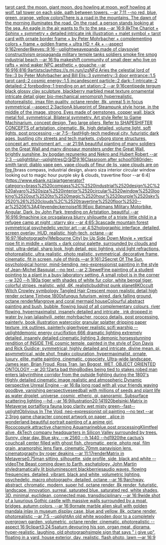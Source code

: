 [tarot card: the moon. giant moon. dog howling at moon. wolf howling at wolf. tall tower on each side. path between towers. --ar 7:11 --no red, blue, green, orange, yellow colors](https://www.ebank.nz/aiartgenerator?category=tarot%2520card%3A%2520the%2520moon.%2520giant%2520moon.%2520dog%2520howling%2520at%2520moon.%2520wolf%2520howling%2520at%2520wolf.%2520tall%2520tower%2520on%2520each%2520side.%2520path%2520between%2520towers.%2520--ar%25207%3A11%2520--no%2520red%2C%2520blue%2C%2520green%2C%2520orange%2C%2520yellow%2520colors)[There is a road in the mountains. The dawn of the morning illuminates the road. On the road, a person stands looking at the sea. An eagle in the air wants to fly to the sea,--ar 16:9,8k](https://www.ebank.nz/aiartgenerator?category=There%2520is%2520a%2520road%2520in%2520the%2520mountains.%2520The%2520dawn%2520of%2520the%2520morning%2520illuminates%2520the%2520road.%2520On%2520the%2520road%2C%2520a%2520person%2520stands%2520looking%2520at%2520the%2520sea.%2520An%2520eagle%2520in%2520the%2520air%2520wants%2520to%2520fly%2520to%2520the%2520sea%2C--ar%252016%3A9%2C8k)[The Chariot + Sphinx + symmetry + detailed intricate ink illustration + malet symbol + tarot card with ornate border frame + by Peter Mohrbacher + complementing colors + frame + golden frame + ultra HD + 4k + --aspect 9:16](https://www.ebank.nz/aiartgenerator?category=The%2520Chariot%2520%2B%2520Sphinx%2520%2B%2520symmetry%2520%2B%2520detailed%2520intricate%2520ink%2520illustration%2520%2B%2520malet%2520symbol%2520%2B%2520tarot%2520card%2520with%2520ornate%2520border%2520frame%2520%2B%2520by%2520Peter%2520Mohrbacher%2520%2B%2520complementing%2520colors%2520%2B%2520frame%2520%2B%2520golden%2520frame%2520%2B%2520ultra%2520HD%2520%2B%25204k%2520%2B%2520--aspect%25209%3A16)[2](https://www.ebank.nz/aiartgenerator?category=2)[render](https://www.ebank.nz/aiartgenerator?category=render)[8k](https://www.ebank.nz/aiartgenerator?category=8k)[eyes::](https://www.ebank.nz/aiartgenerator?category=eyes%3A%3A)[9:16](https://www.ebank.nz/aiartgenerator?category=9%3A16)[--uplight](https://www.ebank.nz/aiartgenerator?category=--uplight)[weave](https://www.ebank.nz/aiartgenerator?category=weave)[panda,made of clay](https://www.ebank.nz/aiartgenerator?category=panda%2Cmade%2520of%2520clay)[soviet constructivism propaganda military temple tanks soldiers smoke fire smog industrial beach --ar 16:9](https://www.ebank.nz/aiartgenerator?category=soviet%2520constructivism%2520propaganda%2520military%2520temple%2520tanks%2520soldiers%2520smoke%2520fire%2520smog%2520industrial%2520beach%2520--ar%252016%3A9)[a makeshift community of small deer who live on rafts + wind waker NPC aesthetic + gouache --ar 16:9](https://www.ebank.nz/aiartgenerator?category=a%2520makeshift%2520community%2520of%2520small%2520deer%2520who%2520live%2520on%2520rafts%2520%2B%2520wind%2520waker%2520NPC%2520aesthetic%2520%2B%2520gouache%2520--ar%252016%3A9)[16:8](https://www.ebank.nz/aiartgenerator?category=16%3A8)[16:9](https://www.ebank.nz/aiartgenerator?category=16%3A9)[artists](https://www.ebank.nz/aiartgenerator?category=artists)[clay](https://www.ebank.nz/aiartgenerator?category=clay)[https://s.mj.run/izsNFd  Aries the celestial lord of fire::3 by Peter Mohrbacher and Bill Elis::3 symmetry::3 door entrance::1.5 tarot card::2 cosmic energy::1.5 incandescent particle::2 dark::1 intricate::2 detailed::2 foreboding::1 trending on art station::2 --ar 9:16](https://www.ebank.nz/aiartgenerator?category=https%3A//s.mj.run/izsNFd%2520%2520Aries%2520the%2520celestial%2520lord%2520of%2520fire%3A%3A3%2520by%2520Peter%2520Mohrbacher%2520and%2520Bill%2520Elis%3A%3A3%2520symmetry%3A%3A3%2520door%2520entrance%3A%3A1.5%2520tarot%2520card%3A%3A2%2520cosmic%2520energy%3A%3A1.5%2520incandescent%2520particle%3A%3A2%2520dark%3A%3A1%2520intricate%3A%3A2%2520detailed%3A%3A2%2520foreboding%3A%3A1%2520trending%2520on%2520art%2520station%3A%3A2%2520--ar%25209%3A16)[centipede tergum black glossy clay sculpture, blackberry marbled meat texture ornamental intricate detail giger bio-mechanical xenomorph  hyperrealistic, photorealistic, imax film quality, octane render, 8k, unreal 5 in focus symmetrical --aspect 2:3](https://www.ebank.nz/aiartgenerator?category=centipede%2520tergum%2520black%2520glossy%2520clay%2520sculpture%2C%2520blackberry%2520marbled%2520meat%2520texture%2520ornamental%2520intricate%2520detail%2520giger%2520bio-mechanical%2520xenomorph%2520%2520hyperrealistic%2C%2520photorealistic%2C%2520imax%2520film%2520quality%2C%2520octane%2520render%2C%25208k%2C%2520unreal%25205%2520in%2520focus%2520symmetrical%2520--aspect%25202%3A3)[action](https://www.ebank.nz/aiartgenerator?category=action)[A blueprint of Steampunk style horse,   in the middle of the image,   strong, Eyes made of gemstones, copper wall, black metal foil, symmetrical,  Bilateral symmetry,  Art style Refer to Game Machinarium.  concept design, Two large pliers, Refer to SHAPESHIFTER CONCEPTS  of artstation, cinematic,  8k, high detailed,  volume light,  soft lights,  post processing    --ar 7:5](https://www.ebank.nz/aiartgenerator?category=A%2520blueprint%2520of%2520Steampunk%2520style%2520horse%2C%2520%2520%2520in%2520the%2520middle%2520of%2520the%2520image%2C%2520%2520%2520strong%2C%2520Eyes%2520made%2520of%2520gemstones%2C%2520copper%2520wall%2C%2520black%2520metal%2520foil%2C%2520symmetrical%2C%2520%2520Bilateral%2520symmetry%2C%2520%2520Art%2520style%2520Refer%2520to%2520Game%2520Machinarium.%2520%2520concept%2520design%2C%2520Two%2520large%2520pliers%2C%2520Refer%2520to%2520SHAPESHIFTER%2520CONCEPTS%2520%2520of%2520artstation%2C%2520cinematic%2C%2520%25208k%2C%2520high%2520detailed%2C%2520%2520volume%2520light%2C%2520%2520soft%2520lights%2C%2520%2520post%2520processing%2520%2520%2520%2520--ar%25207%3A5)[--fast](https://www.ebank.nz/aiartgenerator?category=--fast)[High-tech medieval city, futuristic dark ages, bustling city streets and tech markets, cyborg stone structures, concept art, enviroment art, --ar 21:9](https://www.ebank.nz/aiartgenerator?category=High-tech%2520medieval%2520city%2C%2520futuristic%2520dark%2520ages%2C%2520bustling%2520city%2520streets%2520and%2520tech%2520markets%2C%2520cyborg%2520stone%2520structures%2C%2520concept%2520art%2C%2520enviroment%2520art%2C%2520--ar%252021%3A9)[A beautiful pianting of many soldiers on the Great Wall and many dinosaur monsters under the Great Wall, brightly sunshine, by bogdan rezunenko and Nekro and Hubert Robert --ar 2:3 --uplight](https://www.ebank.nz/aiartgenerator?category=A%2520beautiful%2520pianting%2520of%2520many%2520soldiers%2520on%2520the%2520Great%2520Wall%2520and%2520many%2520dinosaur%2520monsters%2520under%2520the%2520Great%2520Wall%2C%2520brightly%2520sunshine%2C%2520by%2520bogdan%2520rezunenko%2520and%2520Nekro%2520and%2520Hubert%2520Robert%2520--ar%25202%3A3%2520--uplight)[blur](https://www.ebank.nz/aiartgenerator?category=blur)[--uplight](https://www.ebank.nz/aiartgenerator?category=--uplight)[res](https://www.ebank.nz/aiartgenerator?category=res)[😉😘😈](https://www.ebank.nz/aiartgenerator?category=%F0%9F%98%89%F0%9F%98%98%F0%9F%98%88)[9:16](https://www.ebank.nz/aiartgenerator?category=9%3A16)[Classroom after school](https://www.ebank.nz/aiartgenerator?category=Classroom%2520after%2520school)[1080](https://www.ebank.nz/aiartgenerator?category=1080)[rider-smith tarot: diablo vape pen. vape clouds of fleur de lis, vape clouds are on fire.](https://www.ebank.nz/aiartgenerator?category=rider-smith%2520tarot%3A%2520diablo%2520vape%2520pen.%2520vape%2520clouds%2520of%2520fleur%2520de%2520lis%2C%2520vape%2520clouds%2520are%2520on%2520fire.)[brass compass, industrial design, alvaro siza interior circular window looking out to magic hour purple sky & clouds, travertine floor --ar 6:4](https://www.ebank.nz/aiartgenerator?category=brass%2520compass%2C%2520industrial%2520design%2C%2520alvaro%2520siza%2520interior%2520circular%2520window%2520looking%2520out%2520to%2520magic%2520hour%2520purple%2520sky%2520%26%2520clouds%2C%2520travertine%2520floor%2520--ar%25206%3A4)[leyendecker](https://www.ebank.nz/aiartgenerator?category=leyendecker)[noise](https://www.ebank.nz/aiartgenerator?category=noise)[16:9](https://www.ebank.nz/aiartgenerator?category=16%3A9)[Epic Batmans Military Motorbike, Angular, Dark, by John Park, trending on Artstation, beautiful --ar 16:9](https://www.ebank.nz/aiartgenerator?category=Epic%2520Batmans%2520Military%2520Motorbike%2C%2520Angular%2C%2520Dark%2C%2520by%2520John%2520Park%2C%2520trending%2520on%2520Artstation%2C%2520beautiful%2520--ar%252016%3A9)[16:9](https://www.ebank.nz/aiartgenerator?category=16%3A9)[machine ice orcs](https://www.ebank.nz/aiartgenerator?category=machine%2520ice%2520orcs)[galaxy](https://www.ebank.nz/aiartgenerator?category=galaxy)[a blurry shilouette of a triste little child in a refugee camp at night ::starry sky --ar 4:6](https://www.ebank.nz/aiartgenerator?category=a%2520blurry%2520shilouette%2520of%2520a%2520triste%2520little%2520child%2520in%2520a%2520refugee%2520camp%2520at%2520night%2520%3A%3Astarry%2520sky%2520--ar%25204%3A6)[5:3](https://www.ebank.nz/aiartgenerator?category=5%3A3)[cascade mountain forest symmetrical psychedelic vector art --ar 4:5](https://www.ebank.nz/aiartgenerator?category=cascade%2520mountain%2520forest%2520symmetrical%2520psychedelic%2520vector%2520art%2520--ar%25204%3A5)[2](https://www.ebank.nz/aiartgenerator?category=2)[holographic interface, detailed, screen overlay, HUD, realistic, high-tech, octane --ar 16:9](https://www.ebank.nz/aiartgenerator?category=holographic%2520interface%2C%2520detailed%2C%2520screen%2520overlay%2C%2520HUD%2C%2520realistic%2C%2520high-tech%2C%2520octane%2520--ar%252016%3A9)[7:16](https://www.ebank.nz/aiartgenerator?category=7%3A16)[photography](https://www.ebank.nz/aiartgenerator?category=photography)[[Melbourne City] by Up Side Down Movie + vertical rope fit in middle + plants + dark colour palette, surrounded by clouds and mist, ultra-detail, sharp look, high detail, epic lighting, vivid light refractions, photorealistic, ultra realistic, photo realistic, symmetrical, decorative frame, cinematic, fit in screen, rule of thirds —ar 9:16](https://www.ebank.nz/aiartgenerator?category=%5BMelbourne%2520City%5D%2520by%2520Up%2520Side%2520Down%2520Movie%2520%2B%2520vertical%2520rope%2520fit%2520in%2520middle%2520%2B%2520plants%2520%2B%2520dark%2520colour%2520palette%2C%2520surrounded%2520by%2520clouds%2520and%2520mist%2C%2520ultra-detail%2C%2520sharp%2520look%2C%2520high%2520detail%2C%2520epic%2520lighting%2C%2520vivid%2520light%2520refractions%2C%2520photorealistic%2C%2520ultra%2520realistic%2C%2520photo%2520realistic%2C%2520symmetrical%2C%2520decorative%2520frame%2C%2520cinematic%2C%2520fit%2520in%2520screen%2C%2520rule%2520of%2520thirds%2520%E2%80%94ar%25209%3A16)[1:2](https://www.ebank.nz/aiartgenerator?category=1%3A2)[Secret Of The Sun, psychological horror, mind-bending, neo-expressionist painting in the style of Jean-Michel Basquiat --no text --ar 2:3](https://www.ebank.nz/aiartgenerator?category=Secret%2520Of%2520The%2520Sun%2C%2520psychological%2520horror%2C%2520mind-bending%2C%2520neo-expressionist%2520painting%2520in%2520the%2520style%2520of%2520Jean-Michel%2520Basquiat%2520--no%2520text%2520--ar%25202%3A3)[jewel](https://www.ebank.nz/aiartgenerator?category=jewel)[Fine painting of a student pointing to a plant in a busy laboratory setting. A small robot is in the corner --w 320 --h 180](https://www.ebank.nz/aiartgenerator?category=Fine%2520painting%2520of%2520a%2520student%2520pointing%2520to%2520a%2520plant%2520in%2520a%2520busy%2520laboratory%2520setting.%2520A%2520small%2520robot%2520is%2520in%2520the%2520corner%2520--w%2520320%2520--h%2520180)[a tiger with shades of white fur color, white bengal tiger, colorful stripes, realistic, wild, 4K, realistic](https://www.ebank.nz/aiartgenerator?category=a%2520tiger%2520with%2520shades%2520of%2520white%2520fur%2520color%2C%2520white%2520bengal%2520tiger%2C%2520colorful%2520stripes%2C%2520realistic%2C%2520wild%2C%25204K%2C%2520realistic)[buddhist punk planet](https://www.ebank.nz/aiartgenerator?category=buddhist%2520punk%2520planet)[8K](https://www.ebank.nz/aiartgenerator?category=8K)[Occult Witch Crowley symbology Tangled Hair Crescent moon realistic detail high render octane Tintype 1800s](https://www.ebank.nz/aiartgenerator?category=Occult%2520Witch%2520Crowley%2520symbology%2520Tangled%2520Hair%2520Crescent%2520moon%2520realistic%2520detail%2520high%2520render%2520octane%2520Tintype%25201800s)[fungus futurism, wired, dark falling ground, octane render](https://www.ebank.nz/aiartgenerator?category=fungus%2520futurism%2C%2520wired%2C%2520dark%2520falling%2520ground%2C%2520octane%2520render)[Mangrove and coral mermaid house](https://www.ebank.nz/aiartgenerator?category=Mangrove%2520and%2520coral%2520mermaid%2520house)[Colourful abstract painting and bush, bubble, flowing liquid of all complementary colours, river flowing. hypermaximalist, insanely detailed and intricate , ink dropped in water by ivan laliashvili, peter mohrbacher, rococo details, post processing, painterly, book illustration watercolor granular splatter dripping paper texture, ink outlines, painterly,](https://www.ebank.nz/aiartgenerator?category=Colourful%2520abstract%2520painting%2520and%2520bush%2C%2520bubble%2C%2520flowing%2520liquid%2520of%2520all%2520complementary%2520colours%2C%2520river%2520flowing.%2520hypermaximalist%2C%2520insanely%2520detailed%2520and%2520intricate%2520%2C%2520ink%2520dropped%2520in%2520water%2520by%2520ivan%2520laliashvili%2C%2520peter%2520mohrbacher%2C%2520rococo%2520details%2C%2520post%2520processing%2C%2520painterly%2C%2520book%2520illustration%2520watercolor%2520granular%2520splatter%2520dripping%2520paper%2520texture%2C%2520ink%2520outlines%2C%2520painterly%2C)[giger](https://www.ebank.nz/aiartgenerator?category=giger)[hyper realistic scifi warship --uplight](https://www.ebank.nz/aiartgenerator?category=hyper%2520realistic%2520scifi%2520warship%2520--uplight)[demonic energy crucifixtion  666 dramatic lighting   extremely detailed, insanely  detailed cinematic lighting 3 demonic horses](https://www.ebank.nz/aiartgenerator?category=demonic%2520energy%2520crucifixtion%2520%2520666%2520dramatic%2520lighting%2520%2520%2520extremely%2520detailed%2C%2520insanely%2520%2520detailed%2520cinematic%2520lighting%25203%2520demonic%2520horses)[stunning rendition of INSIDE THE cosmic temple, painted in the style of Don Davis and Rick Guidice; symmetrical; highly detailed and intricate, divine mean, pi, asymmetrical, wide shot, freaky colouration, hypermaximalist, ornate, luxury, elite, matte painting, cinematic, cgsociety, Ultra-wide landscape, James jean, Brian Froud, Ross Tran, Ian Bogost, WET, OBJECT ORIENTED ONTOLOGY --ar 20:12](https://www.ebank.nz/aiartgenerator?category=stunning%2520rendition%2520of%2520INSIDE%2520THE%2520cosmic%2520temple%2C%2520painted%2520in%2520the%2520style%2520of%2520Don%2520Davis%2520and%2520Rick%2520Guidice%3B%2520symmetrical%3B%2520highly%2520detailed%2520and%2520intricate%2C%2520divine%2520mean%2C%2520pi%2C%2520asymmetrical%2C%2520wide%2520shot%2C%2520freaky%2520colouration%2C%2520hypermaximalist%2C%2520ornate%2C%2520luxury%2C%2520elite%2C%2520matte%2520painting%2C%2520cinematic%2C%2520cgsociety%2C%2520Ultra-wide%2520landscape%2C%2520James%2520jean%2C%2520Brian%2520Froud%2C%2520Ross%2520Tran%2C%2520Ian%2520Bogost%2C%2520WET%2C%2520OBJECT%2520ORIENTED%2520ONTOLOGY%2520--ar%252020%3A12)[art](https://www.ebank.nz/aiartgenerator?category=art)[a bad thing](https://www.ebank.nz/aiartgenerator?category=a%2520bad%2520thing)[Bodies being tied to stakes robed man enters labyrinthine corridor from the outside fighting during the 1800's Highly detailed cinematic image realistic and atmospheric Dynamic perspective Unreal Engine --ar 16:8](https://www.ebank.nz/aiartgenerator?category=Bodies%2520being%2520tied%2520to%2520stakes%2520robed%2520man%2520enters%2520labyrinthine%2520corridor%2520from%2520the%2520outside%2520fighting%2520during%2520the%25201800%27s%2520Highly%2520detailed%2520cinematic%2520image%2520realistic%2520and%2520atmospheric%2520Dynamic%2520perspective%2520Unreal%2520Engine%2520--ar%252016%3A8)[a long road with all your friends waving goodbye,  vanishing perspective](https://www.ebank.nz/aiartgenerator?category=a%2520long%2520road%2520with%2520all%2520your%2520friends%2520waving%2520goodbye%2C%2520%2520vanishing%2520perspective)[seedball with millions of seeds and plant life as water droplet, universe, cosmic, etheric, qi, panoramic, Subsurface scattering lighting --hd --ar 16:9](https://www.ebank.nz/aiartgenerator?category=seedball%2520with%2520millions%2520of%2520seeds%2520and%2520plant%2520life%2520as%2520water%2520droplet%2C%2520universe%2C%2520cosmic%2C%2520etheric%2C%2520qi%2C%2520panoramic%2C%2520Subsurface%2520scattering%2520lighting%2520--hd%2520--ar%252016%3A9)[illustration](https://www.ebank.nz/aiartgenerator?category=illustration)[20:14](https://www.ebank.nz/aiartgenerator?category=20%3A14)[1920](https://www.ebank.nz/aiartgenerator?category=1920)[belsinki,](https://www.ebank.nz/aiartgenerator?category=belsinki%2C)[Matrix in Metaverse portal](https://www.ebank.nz/aiartgenerator?category=Matrix%2520in%2520Metaverse%2520portal)[flora fauna logo clarity wet misty green](https://www.ebank.nz/aiartgenerator?category=flora%2520fauna%2520logo%2520clarity%2520wet%2520misty%2520green)[--fast](https://www.ebank.nz/aiartgenerator?category=--fast)[--uplight](https://www.ebank.nz/aiartgenerator?category=--uplight)[Oblivious In The Void, neo-expressionist oil painting --no text --ar 2:3](https://www.ebank.nz/aiartgenerator?category=Oblivious%2520In%2520The%2520Void%2C%2520neo-expressionist%2520oil%2520painting%2520--no%2520text%2520--ar%25202%3A3)[rpg game character concept artwork on paper , alice in wonderland,beautiful portrait painting of a anime girl, Rococopunk,attractive,charming Aquamarineblue,post processing](https://www.ebank.nz/aiartgenerator?category=rpg%2520game%2520character%2520concept%2520artwork%2520on%2520paper%2520%2C%2520alice%2520in%2520wonderland%2Cbeautiful%2520portrait%2520painting%2520of%2520a%2520anime%2520girl%2C%2520Rococopunk%2Cattractive%2Ccharming%2520Aquamarineblue%2Cpost%2520processing)[Klimt](https://www.ebank.nz/aiartgenerator?category=Klimt)[feel alive, 4k](https://www.ebank.nz/aiartgenerator?category=feel%2520alive%2C%25204k)[Tech company headquarters in Silicon Valley surrounded by trees. Sunny, clear day. Blue sky. --w 2560 --h 1440 --hd](https://www.ebank.nz/aiartgenerator?category=Tech%2520company%2520headquarters%2520in%2520Silicon%2520Valley%2520surrounded%2520by%2520trees.%2520Sunny%2C%2520clear%2520day.%2520Blue%2520sky.%2520--w%25202560%2520--h%25201440%2520--hd)[1920](https://www.ebank.nz/aiartgenerator?category=1920)[the cactus’s couch](https://www.ebank.nz/aiartgenerator?category=the%2520cactus%E2%80%99s%2520couch)[call center filled with ghost fish, chromatic, eerie, photo real, film grain, anamorphic lens flare, cinematic 70mm panavision lens, cinematography by roger deakins --ar 11:17](https://www.ebank.nz/aiartgenerator?category=call%2520center%2520filled%2520with%2520ghost%2520fish%2C%2520chromatic%2C%2520eerie%2C%2520photo%2520real%2C%2520film%2520grain%2C%2520anamorphic%2520lens%2520flare%2C%2520cinematic%252070mm%2520panavision%2520lens%2C%2520cinematography%2520by%2520roger%2520deakins%2520--ar%252011%3A17)[render](https://www.ebank.nz/aiartgenerator?category=render)[Matrix in Metaverse](https://www.ebank.nz/aiartgenerator?category=Matrix%2520in%2520Metaverse)[0.75](https://www.ebank.nz/aiartgenerator?category=0.75)[man sitting, silhouette, side profile, side, black and white  --video](https://www.ebank.nz/aiartgenerator?category=man%2520sitting%2C%2520silhouette%2C%2520side%2520profile%2C%2520side%2C%2520black%2520and%2520white%2520%2520--video)[The Beast coming down to Earth, eschatology, John Martin style](https://www.ebank.nz/aiartgenerator?category=The%2520Beast%2520coming%2520down%2520to%2520Earth%2C%2520eschatology%2C%2520John%2520Martin%2520style)[dramatically lit bioluminescent blackberries](https://www.ebank.nz/aiartgenerator?category=dramatically%2520lit%2520bioluminescent%2520blackberries)[audio waves, flowing frequencies, detailed, vibrant, black and white, volumetric lighting, psychedelic, macro photography, detailed, octane --ar 16:9](https://www.ebank.nz/aiartgenerator?category=audio%2520waves%2C%2520flowing%2520frequencies%2C%2520detailed%2C%2520vibrant%2C%2520black%2520and%2520white%2C%2520volumetric%2520lighting%2C%2520psychedelic%2C%2520macro%2520photography%2C%2520detailed%2C%2520octane%2520--ar%252016%3A9)[archway, abstract, chromatic, modern, super hd, octane render, 8k render, futuristic, landscape, innovation, surreal, saturated blue, saturated red, white shades, 3D, minimal, euclidean, connected map, transdisciplinary --ar 16:9](https://www.ebank.nz/aiartgenerator?category=archway%2C%2520abstract%2C%2520chromatic%2C%2520modern%2C%2520super%2520hd%2C%2520octane%2520render%2C%25208k%2520render%2C%2520futuristic%2C%2520landscape%2C%2520innovation%2C%2520surreal%2C%2520saturated%2520blue%2C%2520saturated%2520red%2C%2520white%2520shades%2C%25203D%2C%2520minimal%2C%2520euclidean%2C%2520connected%2520map%2C%2520transdisciplinary%2520--ar%252016%3A9)[wide shot of a luxurious Gothic castle with massive walls surrounded by a moat, bridges, autumn colors, --ar 16:9](https://www.ebank.nz/aiartgenerator?category=wide%2520shot%2520of%2520a%2520luxurious%2520Gothic%2520castle%2520with%2520massive%2520walls%2520surrounded%2520by%2520a%2520moat%2C%2520bridges%2C%2520autumn%2520colors%2C%2520--ar%252016%3A9)[ornate marble alien skull with golden mandala inlay in museum display case,  blue and yellow, 8k, octane render, photorealistic --ar 7:5 --uplight](https://www.ebank.nz/aiartgenerator?category=ornate%2520marble%2520alien%2520skull%2520with%2520golden%2520mandala%2520inlay%2520in%2520museum%2520display%2520case%2C%2520%2520blue%2520and%2520yellow%2C%25208k%2C%2520octane%2520render%2C%2520photorealistic%2520--ar%25207%3A5%2520--uplight)[An old white wooden door to a completely overgrown garden, volumetric, octane render, cinematic, photorealistic --aspect 16:9](https://www.ebank.nz/aiartgenerator?category=An%2520old%2520white%2520wooden%2520door%2520to%2520a%2520completely%2520overgrown%2520garden%2C%2520volumetric%2C%2520octane%2520render%2C%2520cinematic%2C%2520photorealistic%2520--aspect%252016%3A9)[clipart](https://www.ebank.nz/aiartgenerator?category=clipart)[3:2](https://www.ebank.nz/aiartgenerator?category=3%3A2)[4:5](https://www.ebank.nz/aiartgenerator?category=4%3A5)[saturn devouring his son, organ meat, diorama, hyper-realistic, laughing, old photograph](https://www.ebank.nz/aiartgenerator?category=saturn%2520devouring%2520his%2520son%2C%2520organ%2520meat%2C%2520diorama%2C%2520hyper-realistic%2C%2520laughing%2C%2520old%2520photograph)[simple sign that says " i give up", floating in a yard, house exterior, day, realistic, flash photo, lawn —ar 16:9](https://www.ebank.nz/aiartgenerator?category=simple%2520sign%2520that%2520says%2520%22%2520i%2520give%2520up%22%2C%2520floating%2520in%2520a%2520yard%2C%2520house%2520exterior%2C%2520day%2C%2520realistic%2C%2520flash%2520photo%2C%2520lawn%2520%E2%80%94ar%252016%3A9)